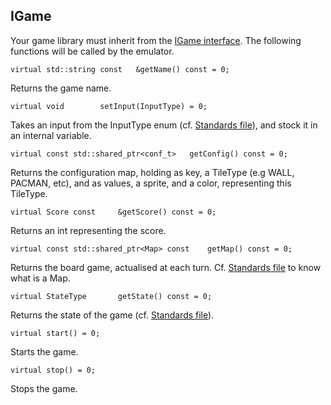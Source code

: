 IGame
----------------------

Your game library must inherit from the [IGame interface](../emulator/Game/IGame.hpp). The following functions will be called by the emulator.


    virtual std::string const	&getName() const = 0;

Returns the game name.

    virtual void		setInput(InputType) = 0;

Takes an input from the InputType enum (cf. [Standards file](../emulator/Standards.hpp)), and stock it in an internal variable.

    virtual const std::shared_ptr<conf_t>	getConfig() const = 0;

Returns the configuration map, holding as key, a TileType (e.g WALL, PACMAN, etc), and as values, a sprite, and a color, representing this TileType.

    virtual Score const		&getScore() const = 0;

Returns an int representing the score.

    virtual const std::shared_ptr<Map> const	getMap() const = 0;

Returns the board game, actualised at each turn. Cf. [Standards file](../emulator/Standards.hpp) to know what is a Map.

    virtual StateType		getState() const = 0;

Returns the state of the game (cf. [Standards file](../emulator/Standards.hpp)).

    virtual start() = 0;

Starts the game.

    virtual stop() = 0;

Stops the game.
